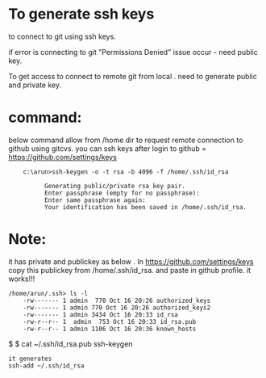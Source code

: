 To generate ssh keys 
=====================

to connect to git using ssh keys.

  if error is connecting to git "Permissions Denied" issue occur - need public key.
 
 To get access to connect to remote git from local . need to generate public and private key.

   command:
   ========
   
 below command allow from /home dir to request remote connection to github using gitcvs.
 you can ssh keys after login to github = https://github.com/settings/keys
 
   
        c:\arun>ssh-keygen -o -t rsa -b 4096 -f /home/.ssh/id_rsa
        
              Generating public/private rsa key pair.
              Enter passphrase (empty for no passphrase): 
              Enter same passphrase again: 
              Your identification has been saved in /home/.ssh/id_rsa.

Note:
=====

it has private and publickey as below . In https://github.com/settings/keys copy this publickey from /home/.ssh/id_rsa.
and paste in github profile. it works!!!

    /home/arun/.ssh> ls -l
        -rw------- 1 admin  770 Oct 16 20:26 authorized_keys
        -rw------- 1 admin 770 Oct 16 20:26 authorized_keys2
        -rw------- 1 admin 3434 Oct 16 20:33 id_rsa
        -rw-r--r-- 1  admin  753 Oct 16 20:33 id_rsa.pub
        -rw-r--r-- 1 admin 1106 Oct 16 20:36 known_hosts

$
$ cat ~/.ssh/id_rsa.pub
    ssh-keygen 
    
    it generates 
    ssh-add ~/.ssh/id_rsa
